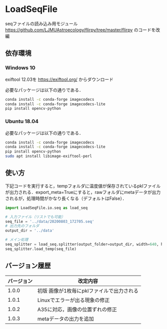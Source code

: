 # LoadSeqFile
seqファイルの読み込み用モジュール
https://github.com/LJMUAstroecology/flirpy/tree/master/flirpy のコードを改編

## 依存環境
### Windows 10
exiftool 12.03を
https://exiftool.org/ からダウンロード

必要なパッケージは以下の通りである．
```bash
conda install -c conda-forge imagecodecs
conda install -c conda-forge imagecodecs-lite
pip install opencv-python
```

### Ubuntu 18.04

必要なパッケージは以下の通りである．
```bash
conda install -c conda-forge imagecodecs
conda install -c conda-forge imagecodecs-lite
pip install opencv-python
sudo apt install libimage-exiftool-perl
```

## 使い方

下記コードを実行すると，tempフォルダに温度値が保存されているpklファイルが出力される．export_meta=Trueにすると，rawフォルダにmetaデータが出力されるが，処理時間がかなり長くなる（デフォルトはFalse）．

```python
import LoadSeqFile.io.seq as load_seq

# 入力ファイル（リストでも可能）
seq_file = '../data/20200803_172705.seq'
# 出力先のフォルダ
output_dir = '../data'

# メイン処理
seq_splitter = load_seq.splitter(output_folder=output_dir, width=640, height=480, export_meta=False)
seq_splitter.load_temp(seq_file)
```




## バージョン履歴

| バージョン | 改定内容 |
| ---------- | -------- |
| 1.0.0      | 初版 画像が1枚毎にpklファイルで出力される     |
| 1.0.1      | Linuxでエラーが出る現象の修正     |
| 1.0.2      | A35に対応，画像の位置ずれの修正     |
| 1.0.3      | metaデータの出力を追加     |
